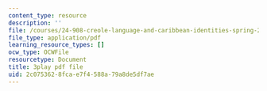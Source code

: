 ```yaml
---
content_type: resource
description: ''
file: /courses/24-908-creole-language-and-caribbean-identities-spring-2017/2c0753628fcae7f4588a79a8de5df7ae_m6PnN-aEYbc.pdf
file_type: application/pdf
learning_resource_types: []
ocw_type: OCWFile
resourcetype: Document
title: 3play pdf file
uid: 2c075362-8fca-e7f4-588a-79a8de5df7ae
---
```

